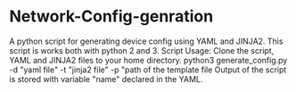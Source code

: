 # Network-Config-genration
A python script for generating device config using YAML and JINJA2.
This script is works both with python 2 and 3.
Script Usage:
Clone the script, YAML and JINJA2 files to your home directory.
python3 generate_config.py -d "yaml file" -t "jinja2 file" -p "path of the template file
Output of the script is stored with variable "name" declared in the YAML.


